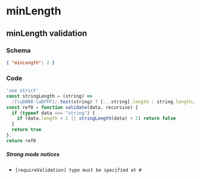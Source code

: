 # minLength

## minLength validation

### Schema

```json
{ "minLength": 2 }
```

### Code

```js
'use strict'
const stringLength = (string) =>
  /[\uD800-\uDFFF]/.test(string) ? [...string].length : string.length;
const ref0 = function validate(data, recursive) {
  if (typeof data === "string") {
    if (data.length < 2 || stringLength(data) < 2) return false
  }
  return true
};
return ref0
```

##### Strong mode notices

 * `[requireValidation] type must be specified at #`

